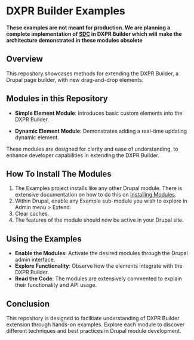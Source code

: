 # DXPR Builder Examples

**These examples are not meant for production. We are planning a complete 
implementation of [SDC](https://www.lullabot.com/articles/getting-single-directory-components-drupal-core) in DXPR Builder which will make the architecture 
demonstrated in these modules obsolete**

## Overview

This repository showcases methods for extending the DXPR Builder, a Drupal page
builder, with new drag-and-drop elements.

## Modules in this Repository

- **Simple Element Module**: Introduces basic custom elements into the DXPR
  Builder.

- **Dynamic Element Module**: Demonstrates adding a real-time updating dynamic
  element.

These modules are designed for clarity and ease of understanding, to enhance
developer capabilities in extending the DXPR Builder.

## How To Install The Modules

1. The Examples project installs like any other Drupal module. There is
   extensive documentation on how to do this on
   [Installing Modules](https://www.drupal.org/docs/extending-drupal/installing-modules).
2. Within Drupal, enable any Example sub-module you wish to explore in Admin
   menu > Extend.
3. Clear caches.
4. The features of the module should now be active in your Drupal site.

## Using the Examples

- **Enable the Modules**: Activate the desired modules through the Drupal admin
  interface.
- **Explore Functionality**: Observe how the elements integrate with the DXPR
  Builder.
- **Read the Code**: The modules are extensively commented to explain their
  functionality and API usage.

## Conclusion

This repository is designed to facilitate understanding of DXPR Builder
extension through hands-on examples. Explore each module to discover different
techniques and best practices in Drupal module development.
